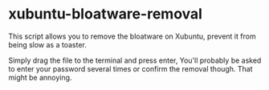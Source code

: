 # xubuntu-bloatware-removal
This script allows you to remove the bloatware on Xubuntu, prevent it from being slow as a toaster.


Simply drag the file to the terminal and press enter, You'll probably be asked to enter your password several times or confirm the removal though. That might be annoying.
